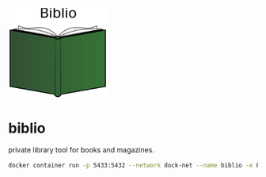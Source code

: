 <img src="https://raw.githubusercontent.com/BennerLukas/biblio/main/doc/Design/svg/Logo.svg" alt="Logo" width="200"/>


# biblio

private library tool for books and magazines.

```bash
docker container run -p 5433:5432 --network dock-net --name biblio -e POSTGRES_PASSWORD=1234 postgres:12.2 
````
